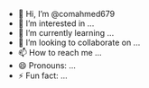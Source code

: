 - 👋 Hi, I’m @comahmed679
- 👀 I’m interested in ...
- 🌱 I’m currently learning ...
- 💞️ I’m looking to collaborate on ...
- 📫 How to reach me ...
- 😄 Pronouns: ...
- ⚡ Fun fact: ...

<!---
comahmed679/comahmed679 is a ✨ special ✨ repository because its `README.md` (this file) appears on your GitHub profile.
You can click the Preview link to take a look at your changes.
--->
